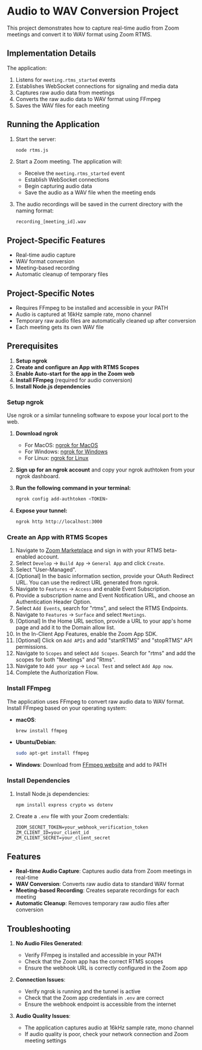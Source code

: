 # Audio to WAV Conversion Project

This project demonstrates how to capture real-time audio from Zoom meetings and convert it to WAV format using Zoom RTMS.

## Implementation Details

The application:
1. Listens for `meeting.rtms_started` events
2. Establishes WebSocket connections for signaling and media data
3. Captures raw audio data from meetings
4. Converts the raw audio data to WAV format using FFmpeg
5. Saves the WAV files for each meeting

## Running the Application

1. Start the server:
   ```bash
   node rtms.js
   ```

2. Start a Zoom meeting. The application will:
   - Receive the `meeting.rtms_started` event
   - Establish WebSocket connections
   - Begin capturing audio data
   - Save the audio as a WAV file when the meeting ends

3. The audio recordings will be saved in the current directory with the naming format:
   ```
   recording_[meeting_id].wav
   ```

## Project-Specific Features

- Real-time audio capture
- WAV format conversion
- Meeting-based recording
- Automatic cleanup of temporary files

## Project-Specific Notes

- Requires FFmpeg to be installed and accessible in your PATH
- Audio is captured at 16kHz sample rate, mono channel
- Temporary raw audio files are automatically cleaned up after conversion
- Each meeting gets its own WAV file

## Prerequisites

1. **Setup ngrok**
2. **Create and configure an App with RTMS Scopes**
3. **Enable Auto-start for the app in the Zoom web**
4. **Install FFmpeg** (required for audio conversion)
5. **Install Node.js dependencies**

### Setup ngrok

Use ngrok or a similar tunneling software to expose your local port to the web.

1. **Download ngrok**
   - For MacOS: [ngrok for MacOS](https://ngrok.com/docs/getting-started/?os=macos)
   - For Windows: [ngrok for Windows](https://ngrok.com/docs/getting-started/?os=windows)
   - For Linux: [ngrok for Linux](https://ngrok.com/docs/getting-started/?os=linux)

2. **Sign up for an ngrok account** and copy your ngrok authtoken from your ngrok dashboard.

3. **Run the following command in your terminal:**
   ```bash
   ngrok config add-authtoken <TOKEN>
   ```

4. **Expose your tunnel:**
   ```bash
   ngrok http http://localhost:3000
   ```

### Create an App with RTMS Scopes

1. Navigate to [Zoom Marketplace](https://marketplace.zoom.us) and sign in with your RTMS beta-enabled account.
2. Select `Develop` → `Build App` → `General App` and click `Create`.
3. Select "User-Managed".
4. [Optional] In the basic information section, provide your OAuth Redirect URL. You can use the redirect URL generated from ngrok.
5. Navigate to `Features` → `Access` and enable Event Subscription.
6. Provide a subscription name and Event Notification URL, and choose an Authentication Header Option.
7. Select `Add Events`, search for "rtms", and select the RTMS Endpoints.
8. Navigate to `Features` → `Surface` and select `Meetings`.
9. [Optional] In the Home URL section, provide a URL to your app's home page and add it to the Domain allow list.
10. In the In-Client App Features, enable the Zoom App SDK.
11. [Optional] Click on `Add APIs` and add "startRTMS" and "stopRTMS" API permissions.
12. Navigate to `Scopes` and select `Add Scopes`. Search for "rtms" and add the scopes for both "Meetings" and "Rtms".
13. Navigate to `Add your app` → `Local Test` and select `Add App now`.
14. Complete the Authorization Flow.

### Install FFmpeg

The application uses FFmpeg to convert raw audio data to WAV format. Install FFmpeg based on your operating system:

- **macOS**:
  ```bash
  brew install ffmpeg
  ```

- **Ubuntu/Debian**:
  ```bash
  sudo apt-get install ffmpeg
  ```

- **Windows**:
  Download from [FFmpeg website](https://ffmpeg.org/download.html) and add to PATH

### Install Dependencies

1. Install Node.js dependencies:
   ```bash
   npm install express crypto ws dotenv
   ```

2. Create a `.env` file with your Zoom credentials:
   ```
   ZOOM_SECRET_TOKEN=your_webhook_verification_token
   ZM_CLIENT_ID=your_client_id
   ZM_CLIENT_SECRET=your_client_secret
   ```

## Features

- **Real-time Audio Capture**: Captures audio data from Zoom meetings in real-time
- **WAV Conversion**: Converts raw audio data to standard WAV format
- **Meeting-based Recording**: Creates separate recordings for each meeting
- **Automatic Cleanup**: Removes temporary raw audio files after conversion

## Troubleshooting

1. **No Audio Files Generated**:
   - Verify FFmpeg is installed and accessible in your PATH
   - Check that the Zoom app has the correct RTMS scopes
   - Ensure the webhook URL is correctly configured in the Zoom app

2. **Connection Issues**:
   - Verify ngrok is running and the tunnel is active
   - Check that the Zoom app credentials in `.env` are correct
   - Ensure the webhook endpoint is accessible from the internet

3. **Audio Quality Issues**:
   - The application captures audio at 16kHz sample rate, mono channel
   - If audio quality is poor, check your network connection and Zoom meeting settings
